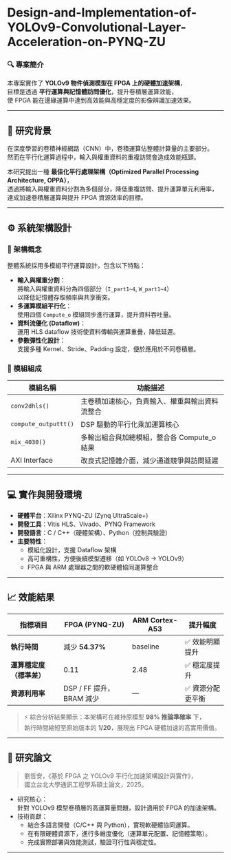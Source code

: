 # Design-and-Implementation-of-YOLOv9-Convolutional-Layer-Acceleration-on-PYNQ-ZU

### 🔍 專案簡介
本專案實作了 **YOLOv9 物件偵測模型在 FPGA 上的硬體加速架構**，  
目標是透過 **平行運算與記憶體訪問優化**，提升卷積層運算效能，  
使 FPGA 能在邊緣運算中達到高效能與高穩定度的影像辨識加速效果。

---

## 🧠 研究背景
在深度學習的卷積神經網路（CNN）中，卷積運算佔整體計算量的主要部分。  
然而在平行化運算過程中，輸入與權重資料的重複訪問會造成效能瓶頸。  

本研究提出一種 **最佳化平行處理架構（Optimized Parallel Processing Architecture, OPPA）**，  
透過將輸入與權重資料分割為多個部分，降低重複訪問、提升運算單元利用率，  
達成加速卷積層運算與提升 FPGA 資源效率的目標。

---

## ⚙️ 系統架構設計
### 🔸 架構概念
整體系統採用多模組平行運算設計，包含以下特點：

- **輸入與權重分割**：  
  將輸入與權重資料分為四個部分（`I_part1~4`, `W_part1~4`）  
  以降低記憶體存取頻率與共享衝突。
- **多運算模組平行化**：  
  使用四個 `Compute_o` 模組同步進行運算，提升資料吞吐量。
- **資料流優化 (Dataflow)**：  
  運用 HLS dataflow 技術使資料傳輸與運算重疊，降低延遲。
- **參數彈性化設計**：  
  支援多種 Kernel、Stride、Padding 設定，便於應用於不同卷積層。

### 🔹 模組組成
| 模組名稱 | 功能描述 |
|-----------|-----------|
| `conv2dhls()` | 主卷積加速核心，負責輸入、權重與輸出資料流整合 |
| `compute_outputtt()` | DSP 驅動的平行化乘加運算核心 |
| `mix_4030()` | 多輸出組合與加總模組，整合各 Compute_o 結果 |
| AXI Interface | 改良式記憶體介面，減少通道競爭與訪問延遲 |

---

## 💻 實作與開發環境
- **硬體平台**：Xilinx PYNQ-ZU (Zynq UltraScale+)  
- **開發工具**：Vitis HLS、Vivado、PYNQ Framework  
- **開發語言**：C / C++（硬體架構）、Python（控制與驗證）  
- **主要特性**：
  - 模組化設計，支援 Dataflow 架構  
  - 高可重構性，方便後續模型遷移（如 YOLOv8 → YOLOv9）  
  - FPGA 與 ARM 處理器之間的軟硬體協同運算整合  

---

## 📈 效能結果
| 指標項目 | FPGA (PYNQ-ZU) | ARM Cortex-A53 | 提升幅度 |
|-----------|----------------|----------------|-----------|
| **執行時間** | 減少 **54.37%** | baseline | ✅ 效能明顯提升 |
| **運算穩定度（標準差）** | 0.11 | 2.48 | ✅ 穩定度提升 |
| **資源利用率** | DSP / FF 提升，BRAM 減少 | — | ✅ 資源分配更平衡 |

> ⚡ 綜合分析結果顯示：本架構可在維持原模型 **98% 推論準確率** 下，  
> 執行時間縮短至原始版本的 **1/20**，展現出 FPGA 硬體加速的高實用價值。

---

## 🧾 研究論文
> 劉哲安，《基於 FPGA 之 YOLOv9 平行化加速架構設計與實作》，  
> 國立台北大學通訊工程學系碩士論文，2025。

- 研究核心：  
  針對 YOLOv9 模型卷積層的高運算量問題，設計適用於 FPGA 的加速架構。
- 技術貢獻：  
  - 結合多語言開發（C/C++ 與 Python），實現軟硬體協同運算。  
  - 在有限硬體資源下，進行多維度優化（運算單元配置、記憶體策略）。  
  - 完成實際部署與效能測試，驗證可行性與穩定性。

---


